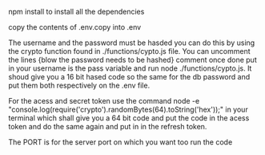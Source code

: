 npm install to install all the dependencies

copy the contents of .env.copy into .env

The username and the password must be hasded you can do this by using the crypto function found in ./functions/cypto.js file.
You can uncomment the lines {blow the password needs to be hashed} comment once done put in your username is the pass variable and run node ./functions/cypto.js. It shoud give you a 16 bit hased code so the same for the db password and put  them both respectively on the .env file.

For the acess and secret token use the command node -e "console.log(require('crypto').randomBytes(64).toString('hex'));" in your terminal which shall give you a 64 bit code and put the code in the acess token and do the same again and put in in the refresh token.

The PORT is for the server port on which you  want too run the code